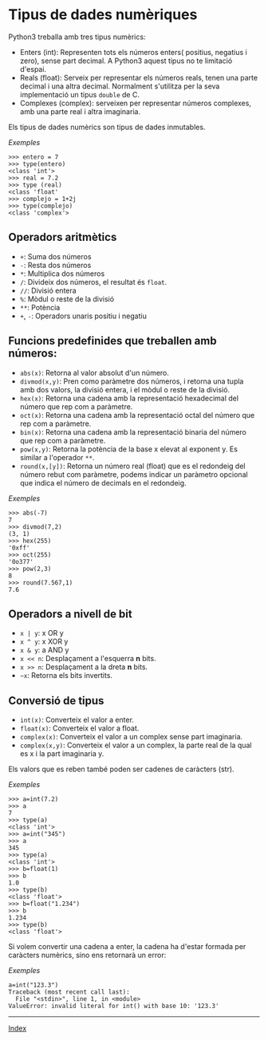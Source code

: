 # Tipus de dades numèriques

Python3 treballa amb tres tipus numèrics:

* Enters (int): Representen tots els números enters( positius, negatius i zero), sense part decimal. A Python3 aquest tipus no te limitació d'espai. 
* Reals (float): Serveix per representar els números reals, tenen una parte decimal i una altra decimal. Normalment s'utilitza per la seva implementació un tipus `double` de C. 
* Complexes (complex): serveixen per representar números complexes, amb una parte real i altra imaginaria.

Els tipus de dades numèrics  son tipus de dades inmutables.

*Exemples*

	>>> entero = 7
	>>> type(entero)
	<class 'int'>
	>>> real = 7.2
	>>> type (real)
	<class 'float'
	>>> complejo = 1+2j
	>>> type(complejo)
	<class 'complex'>

## Operadors aritmètics

* `+`: Suma dos números
* `-`: Resta dos números
* `*`: Multiplica dos números
* `/`: Divideix dos números, el resultat és `float`.
* `//`: Divisió entera
* `%`: Mòdul o reste de la divisió
* `**`: Potència
* `+`, `-`: Operadors unaris positiu i negatiu

## Funcions predefinides que treballen amb números:

* `abs(x)`: Retorna al valor absolut d'un número.
* `divmod(x,y)`: Pren como paràmetre dos números, i retorna una tupla amb dos valors, la divisió entera, i el mòdul o reste de la divisió.
* `hex(x)`: Retorna una cadena amb la representació hexadecimal del número que rep com a paràmetre.
* `oct(x)`: Retorna una cadena amb la representació octal del número que rep com a paràmetre.
* `bin(x)`: Retorna una cadena amb la representació binaria del número que rep com a paràmetre.
* `pow(x,y)`: Retorna la potència de la base x elevat al exponent y. Es similar a l'operador `**`.
* `round(x,[y])`: Retorna un número real (float) que es el redondeig del número rebut com paràmetre, podems indicar un paràmetro opcional que indica el número de decimals en el redondeig.

*Exemples*

	>>> abs(-7)
	7
	>>> divmod(7,2)
	(3, 1)
	>>> hex(255)
	'0xff'
	>>> oct(255)
	'0o377'
	>>> pow(2,3)
	8
	>>> round(7.567,1)
	7.6


## Operadors a nivell de bit

* `x | y`: x OR y	
* `x ^ y`: x XOR y 	 
* `x & y`: a AND y 	 
* `x << n`: Desplaçament a l'esquerra **n** bits.
* `x >> n`: Desplaçament a la dreta **n** bits.
* `~x`: Retorna els bits invertits.

## Conversió de tipus

* `int(x)`: Converteix el valor a enter.
* `float(x)`: Converteix el valor a float.
* `complex(x)`: Converteix el valor a un complex sense part imaginaria.
* `complex(x,y)`: Converteix el valor a un complex, la parte real de la qual es x i la part imaginaria y.

Els valors que es reben també poden ser cadenes de caràcters (str).

*Exemples*

	>>> a=int(7.2)
	>>> a
	7
	>>> type(a)
	<class 'int'>
	>>> a=int("345")
	>>> a
	345
	>>> type(a)
	<class 'int'>
	>>> b=float(1)
	>>> b
	1.0
	>>> type(b)
	<class 'float'>
	>>> b=float("1.234")
	>>> b
	1.234
	>>> type(b)
	<class 'float'>

Si volem convertir una cadena a enter, la cadena ha d'estar formada per caràcters numèrics, sino ens retornarà un error:

*Exemples*

	a=int("123.3")
	Traceback (most recent call last):
	  File "<stdin>", line 1, in <module>
	ValueError: invalid literal for int() with base 10: '123.3'

***
[Index](../../../README.md)
